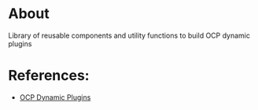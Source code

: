 # About
Library of reusable components and utility functions to build OCP dynamic plugins

# References:
- [OCP Dynamic Plugins](https://github.com/openshift/console/tree/main/frontend/packages/console-dynamic-plugin-sdk)
